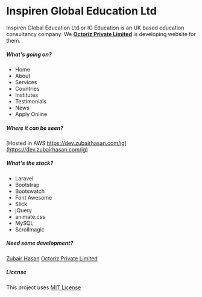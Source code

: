 # Inspiren Global Education Ltd
Inspiren Global Education Ltd or IG Education is an UK based education consultancy company. We [**Octoriz Private Limited**](https://octoriz.com) is developing website for them.

##### What's going on?
- Home
- About
- Services
- Countries
- Institutes
- Testimonials
- News
- Apply Online

##### Where it can be seen?
[Hosted in AWS https://dev.zubairhasan.com/ig](https://dev.zubairhasan.com/ig)

##### What's the stack?
- Laravel
- Bootstrap
- Bootswatch
- Font Awesome
- Slick
- jQuery
- animate.css
- MySQL
- Scrollmagic

##### Need some development?
[Zubair Hasan](https://linkedin.com/in/obuxim)
[Octoriz Private Limited](https://octoriz.com/)

##### License
This project uses [MIT License](https://opensource.org/licenses/MIT)
